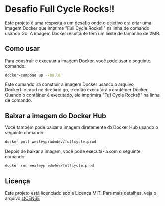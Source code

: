# Desafio Full Cycle Rocks!!

Este projeto é uma resposta a um desafio onde o objetivo era criar uma imagem Docker que imprime "Full Cycle Rocks!!" na linha de comando usando Go. A imagem Docker resultante tem um limite de tamanho de 2MB.

## Como usar

Para construir e executar a imagem Docker, você pode usar o seguinte comando:

```sh
docker-compose up --build
```

Este comando irá construir a imagem Docker usando o arquivo Dockerfile.prod no diretório go, e então executará o contêiner Docker. Quando o contêiner é executado, ele imprimirá "Full Cycle Rocks!!" na linha de comando.

## Baixar a imagem do Docker Hub

Você também pode baixar a imagem diretamente do Docker Hub usando o seguinte comando:

```sh
docker pull wesleypradodev/fullcycle:prod
```

Depois de baixar a imagem, você pode executá-la com o seguinte comando:

```sh
docker run wesleypradodev/fullcycle:prod
```

## Licença

Este projeto está licenciado sob a Licença MIT. Para mais detalhes, veja o arquivo [LICENSE](https://github.com/wesley-prado/desafio-go/blob/main/LICENSE)
